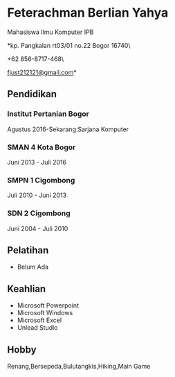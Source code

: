  # Feterachman Berlian Yahya
 
 Mahasiswa Ilmu Komputer IPB
 
*kp. Pangkalan rt03/01 no.22 Bogor 16740\

+62 856-8717-468\

fjust212121@gmail.com*

## Pendidikan
### Institut Pertanian Bogor

Agustus 2016-Sekarang:Sarjana Komputer

### SMAN 4 Kota Bogor

Juni 2013 - Juli 2016

### SMPN 1 Cigombong

Juli 2010 - Juni 2013

### SDN 2 Cigombong

Juni 2004 - Juli 2010

## Pelatihan

- Belum Ada

## Keahlian

- Microsoft Powerpoint
- Microsoft Windows
- Microsoft Excel
- Unlead Studio

## Hobby

Renang,Bersepeda,Bulutangkis,Hiking,Main Game
